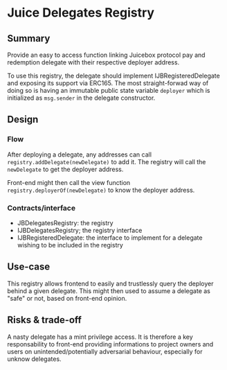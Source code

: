 # Juice Delegates Registry

## Summary
Provide an easy to access function linking Juicebox protocol pay and redemption delegate with their respective deployer address.

To use this registry, the delegate should implement IJBRegisteredDelegate and exposing its support via ERC165.
The most straight-forwad way of doing so is having an immutable public state variable `deployer` which is initialized as `msg.sender` in the delegate constructor.

## Design
### Flow
After deploying a delegate, any addresses can call `registry.addDelegate(newDelegate)` to add it. The registry will call the `newDelegate` to get the deployer address.

Front-end might then call the view function `registry.deployerOf(newDelegate)` to know the deployer address.

### Contracts/interface
- JBDelegatesRegistry: the registry
- IJBDelegatesRegistry; the registry interface
- IJBRegisteredDelegate: the interface to implement for a delegate wishing to be included in the registry

## Use-case
This registry allows frontend to easily and trustlessly query the deployer behind a given delegate. This might then used to assume a delegate as "safe" or not, based on front-end opinion.

## Risks & trade-off
A nasty delegate has a mint privilege access. It is therefore a key responsability to front-end providing informations to project owners and users on unintended/potentially adversarial behaviour, especially for unknow delegates.